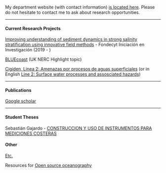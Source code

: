 My department website (with contact information) [is located here](http://obrasciviles.usm.cl/academicos/megan-williams/). Please do not hesitate to contact me to ask about research opportunities. 

***

#### Current Research Projects

[Improving understanding of sediment dynamics in strong salinity stratification using innovative field methods](pages/fondecyt_iniciacion.md) - Fondecyt Iniciación en Investigación (2019 - )

[BLUEcoast](https://projects.noc.ac.uk/bluecoast/) (UK NERC Highlight topic)

[Cigiden, Linea 2: Amenazas por procesos de aguas superficiales](https://www.cigiden.cl/amenazas-por-procesos-de-aguas-superficiales/) (or in English [Line 2: Surface water processes and assosciated hazards](https://www.cigiden.cl/en/research-line/l2-surface-water-processes-and-associated-hazards/))

***

#### Publications

[Google scholar](https://scholar.google.com/citations?hl=en&user=CoaAqroAAAAJ)

***

#### Student Theses

Sebastián Gajardo - [CONSTRUCCION Y USO DE INSTRUMENTOS PARA MEDICIONES COSTERAS](https://repositorio.usm.cl/handle/11673/53354)

#### Other

[Etc.](pages/etc.md)

Resources for [Open source oceanography](pages/open_source_oceanography.md)

